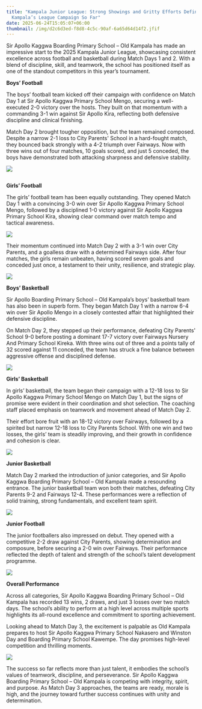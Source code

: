```yaml
---
title: "Kampala Junior League: Strong Showings and Gritty Efforts Define Old
  Kampala’s League Campaign So Far"
date: 2025-06-24T15:05:07+06:00
thumbnail: /img/d2c6d3ed-f8d8-4c5c-90af-6a65d64d14f2.jfif
---
```

Sir Apollo Kaggwa Boarding Primary School – Old Kampala has made an impressive start to the 2025 Kampala Junior League, showcasing consistent excellence across football and basketball during Match Days 1 and 2. With a blend of discipline, skill, and teamwork, the school has positioned itself as one of the standout competitors in this year’s tournament.

**Boys’ Football**

The boys’ football team kicked off their campaign with confidence on Match Day 1 at Sir Apollo Kaggwa Primary School  Mengo, securing a well-executed 2-0 victory over the hosts. They built on that momentum with a commanding 3-1 win against Sir Apollo Kira, reflecting both defensive discipline and clinical finishing.

Match Day 2 brought tougher opposition, but the team remained composed. Despite a narrow 2-1 loss to City Parents' School in a hard-fought match, they bounced back strongly with a 4-2 triumph over Fairways. Now with three wins out of four matches, 10 goals scored, and just 5 conceded, the boys have demonstrated both attacking sharpness and defensive stability.

![](/img/1.png)

![]()

**Girls’ Football**

The girls’ football team has been equally outstanding. They opened Match Day 1 with a convincing 3-0 win over Sir Apollo Kaggwa Primary School  Mengo, followed by a disciplined 1-0 victory against Sir Apollo Kaggwa Primary School  Kira, showing clear command over match tempo and tactical awareness.

![](/img/43327da7-0b6f-4c95-8281-6a54e1a1c035.jfif)

Their momentum continued into Match Day 2 with a 3-1 win over City Parents, and a goalless draw with a determined Fairways side. After four matches, the girls remain unbeaten, having scored seven goals and conceded just once, a testament to their unity, resilience, and strategic play.

![](/img/2.webp)

**Boys’ Basketball**

Sir Apollo Boarding Primary School – Old Kampala’s boys’ basketball team has also been in superb form. They began Match Day 1 with a narrow 6-4 win over Sir Apollo Mengo in a closely contested affair that highlighted their defensive discipline.

On Match Day 2, they stepped up their performance, defeating City Parents' School 9-0 before posting a dominant 17-7 victory over Fairways Nursery And Primary School Kireka. With three wins out of three and a points tally of 32 scored against 11 conceded, the team has struck a fine balance between aggressive offense and disciplined defense.

![](/img/4.webp)

**Girls’ Basketball**

In girls’ basketball, the team began their campaign with a 12-18 loss to Sir Apollo Kaggwa Primary School  Mengo on Match Day 1, but the signs of promise were evident in their coordination and shot selection. The coaching staff placed emphasis on teamwork and movement ahead of Match Day 2.

Their effort bore fruit with an 18-12 victory over Fairways, followed by a spirited but narrow 12-18 loss to City Parents School. With one win and two losses, the girls’ team is steadily improving, and their growth in confidence and cohesion is clear.

![](/img/5.webp)

**Junior Basketball**

Match Day 2 marked the introduction of junior categories, and Sir Apollo Kaggwa Boarding Primary School – Old Kampala made a resounding entrance. The junior basketball team won both their matches, defeating City Parents 9-2 and Fairways 12-4. These performances were a reflection of solid training, strong fundamentals, and excellent team spirit.

![](/img/6.webp)

 **Junior Football**

The junior footballers also impressed on debut. They opened with a competitive 2-2 draw against City Parents, showing determination and composure, before securing a 2-0 win over Fairways. Their performance reflected the depth of talent and strength of the school’s talent development programme.

![](/img/3.webp)

**Overall Performance**

Across all categories, Sir Apollo Kaggwa Boarding Primary School – Old Kampala has recorded 13 wins, 2 draws, and just 3 losses over two match days. The school’s ability to perform at a high level across multiple sports highlights its all-round excellence and commitment to sporting achievement.

Looking ahead to Match Day 3, the excitement is palpable as Old Kampala prepares to host Sir Apollo Kaggwa Primary School Nakasero and Winston Day and Boarding Primary School Kawempe. The day promises high-level competition and thrilling moments.

![](/img/26a6959a-bf91-4ff4-b0c7-ce9a849e21a1.webp)

The success so far reflects more than just talent, it embodies the school’s values of teamwork, discipline, and perseverance. Sir Apollo Kaggwa Boarding Primary School – Old Kampala is competing with integrity, spirit, and purpose. As Match Day 3 approaches, the teams are ready, morale is high, and the journey toward further success continues with unity and determination.
